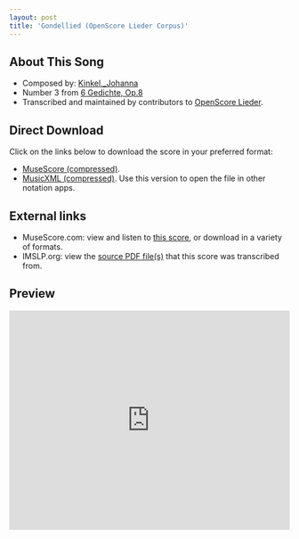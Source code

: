```yaml
---
layout: post
title: 'Gondellied (OpenScore Lieder Corpus)'
---
```


## About This Song

- Composed by: [Kinkel,_Johanna](https://fourscoreandmore.org/openscore/lieder/Kinkel,_Johanna)
- Number 3 from [6 Gedichte, Op.8](https://fourscoreandmore.org/openscore/lieder/Kinkel,_Johanna/6_Gedichte,_Op.8)
- Transcribed and maintained by contributors to [OpenScore Lieder].

[OpenScore Lieder]: https://musescore.com/openscore-lieder-corpus

## Direct Download

Click on the links below to download the score in your preferred format:
- [MuseScore (compressed)](https://github.com/openscore/lieder/blob/main/scores/Kinkel,_Johanna/6_Gedichte,_Op.8/3_Gondellied/lc6130821.mscz?raw=true).
- [MusicXML (compressed)](https://github.com/openscore/lieder/blob/main/scores/Kinkel,_Johanna/6_Gedichte,_Op.8/3_Gondellied/lc6130821.mxl?raw=true). Use this version to open the file in other notation apps.

## External links

- MuseScore.com: view and listen to [this score][MuseScore], or download in a variety of formats.
- IMSLP.org: view the [source PDF file(s)][IMSLP] that this score was transcribed from.

[MuseScore]: https://musescore.com/score/6130821
[IMSLP]: https://imslp.org/wiki/Special:ReverseLookup/618111

## Preview

<iframe width="100%" height="394" src="https://musescore.com/openscore-lieder-corpus/scores/6130821/embed" frameborder="0" allowfullscreen allow="autoplay; fullscreen"></iframe>
